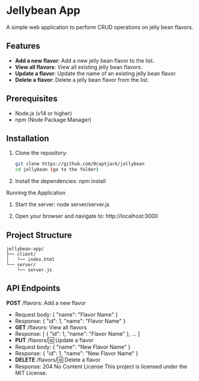 # Jellybean App

A simple web application to perform CRUD operations on jelly bean flavors.

## Features

- **Add a new flavor**: Add a new jelly bean flavor to the list.
- **View all flavors**: View all existing jelly bean flavors.
- **Update a flavor**: Update the name of an existing jelly bean flavor.
- **Delete a flavor**: Delete a jelly bean flavor from the list.

## Prerequisites

- Node.js (v14 or higher)
- npm (Node Package Manager)

## Installation

1. Clone the repository:

   ```sh
   git clone https://github.com/0captjack/jellybean
   cd jellybean (go to the folder)

2. Install the dependencies:
    npm install

Running the Application
1. Start the server:
    node server/server.js

2. Open your browser and navigate to:
    http://localhost:3000

## Project Structure
    jellybean-app/
    ├── client/
    │   └── index.html
    └── server/
        └── server.js

## API Endpoints
**POST** /flavors: Add a new flavor
- Request body: { "name": "Flavor Name" }
- Response: { "id": 1, "name": "Flavor Name" }
- **GET** /flavors: View all flavors
- Response: [ { "id": 1, "name": "Flavor Name" }, ... ]
- **PUT** /flavors/:id: Update a flavor
- Request body: { "name": "New Flavor Name" }
- Response: { "id": 1, "name": "New Flavor Name" }
- **DELETE** /flavors/:id: Delete a flavor
- Response: 204 No Content
License
This project is licensed under the MIT License.